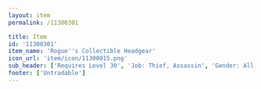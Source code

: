 ```yaml
---
layout: item
permalink: /11300301

title: Item
id: '11300301'
item_name: 'Rogue''s Collectible Headgear'
icon_url: 'item/icon/11300015.png'
sub_header: ['Requires Level 30', 'Job: Thief, Assassin', 'Gender: All']
footer: ['Untradable']
---
```

